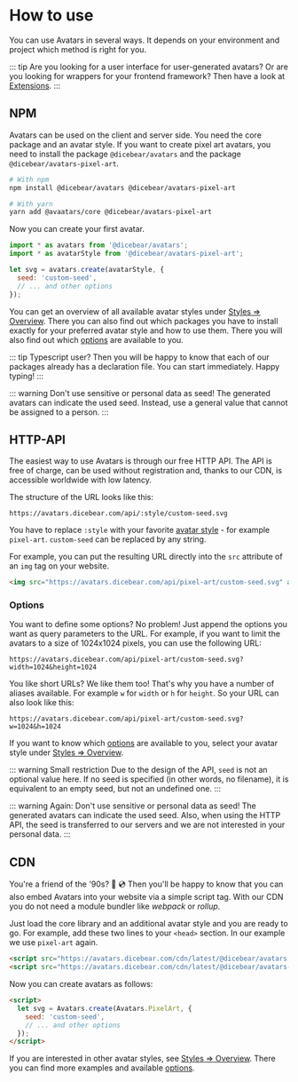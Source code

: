 # How to use

You can use Avatars in several ways. It depends on your environment and project which method is right for you.

::: tip
Are you looking for a user interface for user-generated avatars? Or are you looking for wrappers for your frontend framework? Then have a look at [Extensions](/guide/extensions).
:::

## NPM <Badge text="recommended" type="tip" vertical="middle" />

Avatars can be used on the client and server side. You need the core package and an avatar style. If you want to create pixel art avatars, you need to install the package `@dicebear/avatars` and the package `@dicebear/avatars-pixel-art`.

```bash
# With npm
npm install @dicebear/avatars @dicebear/avatars-pixel-art
```

```bash
# With yarn
yarn add @avaatars/core @dicebear/avatars-pixel-art
```

Now you can create your first avatar.

```js
import * as avatars from '@dicebear/avatars';
import * as avatarStyle from '@dicebear/avatars-pixel-art';

let svg = avatars.create(avatarStyle, {
  seed: 'custom-seed',
  // ... and other options
});
```

You can get an overview of all available avatar styles under [Styles => Overview](/guide/styles). There you can also find out which packages you have to install exactly for your preferred avatar style and how to use them. There you will also find out which [options](/guide/options) are available to you.

::: tip Typescript user?
Then you will be happy to know that each of our packages already has a declaration file. You can start immediately. Happy typing!
:::

::: warning Don't use sensitive or personal data as seed!
The generated avatars can indicate the used seed. Instead, use a general value that cannot be assigned to a person.
:::

## HTTP-API

The easiest way to use Avatars is through our free HTTP API. The API is free of charge, can be used without registration and, thanks to our CDN, is accessible worldwide with low latency.

The structure of the URL looks like this:

```
https://avatars.dicebear.com/api/:style/custom-seed.svg
```

You have to replace `:style` with your favorite [avatar style](/guide/styles) - for example `pixel-art`. `custom-seed` can be replaced by any string.

For example, you can put the resulting URL directly into the `src` attribute of an `img` tag on your website.

```html
<img src="https://avatars.dicebear.com/api/pixel-art/custom-seed.svg" alt="DiceBear Avatars is awesome!" />
```

### Options

You want to define some options? No problem! Just append the options you want as query parameters to the URL. For example, if you want to limit the avatars to a size of 1024x1024 pixels, you can use the following URL:

```
https://avatars.dicebear.com/api/pixel-art/custom-seed.svg?width=1024&height=1024
```

You like short URLs? We like them too! That's why you have a number of aliases available. For example `w` for `width` or `h` for `height`. So your URL can also look like this:

```
https://avatars.dicebear.com/api/pixel-art/custom-seed.svg?w=1024&h=1024
```

If you want to know which [options](/guide/options) are available to you, select your avatar style under [Styles => Overview](/guide/styles).

::: warning Small restriction
Due to the design of the API, `seed` is not an optional value here. If no seed is specified (in other words, no filename), it is equivalent to an empty seed, but not an undefined one.
:::

::: warning Again: Don't use sensitive or personal data as seed!
The generated avatars can indicate the used seed. Also, when using the HTTP API, the seed is transferred to our servers and we are not interested in your personal data.
:::

## CDN

You're a friend of the '90s? :vhs: :cd: Then you'll be happy to know that you can also embed Avatars into your website via a simple script tag. With our CDN you do not need a module bundler like _webpack_ or _rollup_.

Just load the core library and an additional avatar style and you are ready to go. For example, add these two lines to your `<head>` section. In our example we use `pixel-art` again.

```html
<script src="https://avatars.dicebear.com/cdn/latest/@dicebear/avatars.min.js"></script>
<script src="https://avatars.dicebear.com/cdn/latest/@dicebear/avatars-pixel-art.min.js"></script>
```

Now you can create avatars as follows:

```html
<script>
  let svg = Avatars.create(Avatars.PixelArt, {
    seed: 'custom-seed',
    // ... and other options
  });
</script>
```

If you are interested in other avatar styles, see [Styles => Overview](/guide/styles). There you can find more examples and available [options](/guide/options).
